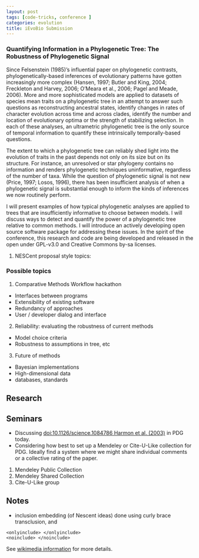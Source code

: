 ```yaml
---
layout: post
tags: [code-tricks, conference ]
categories: evolution
title: iEvoBio Submission
---
```



### Quantifying Information in a Phylogenetic Tree: The Robustness of Phylogenetic Signal

Since Felsenstein (1985)’s influential paper on phylogenetic contrasts,
phylogenetically-based inferences of evolutionary patterns have gotten
increasingly more complex (Hansen, 1997; Butler and King, 2004;
Freckleton and Harvey, 2006; O’Meara et al., 2006; Pagel and Meade,
2006). More and more sophisticated models are applied to datasets of
species mean traits on a phylogenetic tree in an attempt to answer such
questions as reconstructing ancestral states, identify changes in rates
of character evolution across time and across clades, identify the
number and location of evolutionary optima or the strength of
stabilizing selection. In each of these analyses, an ultrametric
phylogenetic tree is the only source of temporal information to quantify
these intrinsically temporally-based questions.

The extent to which a phylogenetic tree can reliably shed light into the
evolution of traits in the past depends not only on its size but on its
structure. For instance, an unresolved or star phylogeny contains no
information and renders phylogenetic techniques uninformative,
regardless of the number of taxa. While the question of phylogenetic
signal is not new (Price, 1997; Losos, 1996), there has been
insufficient analysis of when a phylogenetic signal is substantial
enough to inform the kinds of inferences we now routinely perform.

I will present examples of how typical phylogenetic analyses are applied
to trees that are insufficiently informative to choose between models. I
will discuss ways to detect and quantify the power of a phylogenetic
tree relative to common methods. I will introduce an actively developing
open source software package for addressing these issues. In the spirit
of the conference, this research and code are being developed and
released in the open under GPL-v3.0 and Creative Commons by-sa licenses.


1.  NESCent proposal style topics:

### Possible topics

1. Comparative Methods Workflow hackathon

-   Interfaces between programs
-   Extensibility of existing software
-   Redundancy of approaches
-   User / developer dialog and interface

2. Reliability: evaluating the robustness of current methods

-   Model choice criteria
-   Robustness to assumptions in tree, etc

3. Future of methods

-   Bayesian implementations
-   High-dimensional data
-   databases, standards


Research
--------

Seminars
--------

-   Discussing [doi:10.1126/science.1084786 Harmon et al.
    (2003)](http://hdl.handle.net/10.1126/science.1084786_Harmon_et_al._%282003%29 "doi:10.1126/science.1084786_Harmon_et_al._(2003)")
    in PDG today.
-   Considering how best to set up a Mendeley or Cite-U-Like collection
    for PDG. Ideally find a system where we might share individual
    comments or a collective rating of the paper.

1.  Mendeley Public Collection
2.  Mendeley Shared Collection
3.  Cite-U-Like group


Notes
-----

-   inclusion embedding (of Nescent ideas) done using curly brace
    transclusion, and

~~~~ 
<onlyinclude> </onlyinclude>
<noinclude> </noinclude>
~~~~

See [wikimedia
information](http://en.wikipedia.org/wiki/Wikipedia:Transclusion "http://en.wikipedia.org/wiki/Wikipedia:Transclusion")
for more details.


